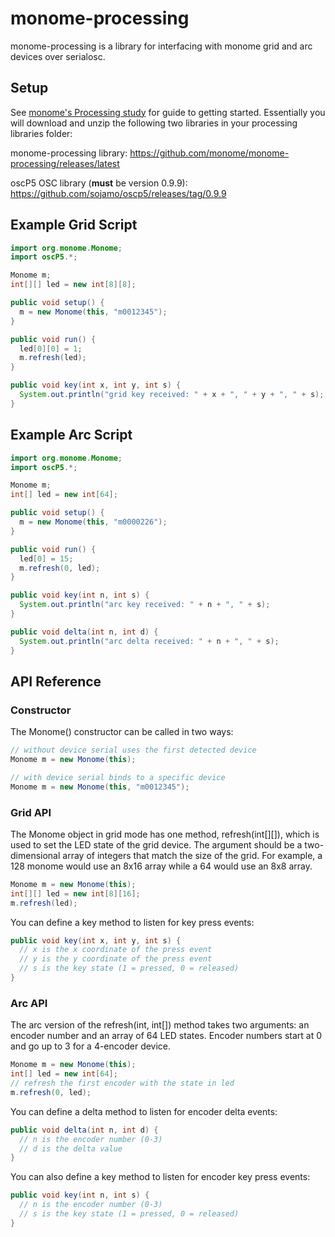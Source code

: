# monome-processing

monome-processing is a library for interfacing with monome grid and arc devices over serialosc.

## Setup

See [monome's Processing study](https://monome.org/docs/grid/studies/processing/) for guide to getting started.  Essentially you will download and unzip the following two libraries in your processing libraries folder:

monome-processing library:
https://github.com/monome/monome-processing/releases/latest

oscP5 OSC library (**must** be version 0.9.9):
https://github.com/sojamo/oscp5/releases/tag/0.9.9

## Example Grid Script

```java
import org.monome.Monome;
import oscP5.*;

Monome m;
int[][] led = new int[8][8];

public void setup() {
  m = new Monome(this, "m0012345");
}

public void run() {
  led[0][0] = 1;
  m.refresh(led);
}

public void key(int x, int y, int s) {
  System.out.println("grid key received: " + x + ", " + y + ", " + s);
}
```

## Example Arc Script

```java
import org.monome.Monome;
import oscP5.*;

Monome m;
int[] led = new int[64];

public void setup() {
  m = new Monome(this, "m0000226");
}

public void run() {
  led[0] = 15;
  m.refresh(0, led);
}

public void key(int n, int s) {
  System.out.println("arc key received: " + n + ", " + s);
}

public void delta(int n, int d) {
  System.out.println("arc delta received: " + n + ", " + s);
}
```

## API Reference

### Constructor

The Monome() constructor can be called in two ways:

```java
// without device serial uses the first detected device
Monome m = new Monome(this);
```

```java
// with device serial binds to a specific device
Monome m = new Monome(this, "m0012345");
```

### Grid API

The Monome object in grid mode has one method, refresh(int[][]), which is used to set the LED state of the grid device.  The argument should be a two-dimensional array of integers that match the size of the grid.  For example, a 128 monome would use an 8x16 array while a 64 would use an 8x8 array.

```java
Monome m = new Monome(this);
int[][] led = new int[8][16];
m.refresh(led);
```

You can define a key method to listen for key press events:

```java
public void key(int x, int y, int s) {
  // x is the x coordinate of the press event
  // y is the y coordinate of the press event
  // s is the key state (1 = pressed, 0 = released)
}
```

### Arc API

The arc version of the refresh(int, int[]) method takes two arguments: an encoder number and an array of 64 LED states.  Encoder numbers start at 0 and go up to 3 for a 4-encoder device.

```java
Monome m = new Monome(this);
int[] led = new int[64];
// refresh the first encoder with the state in led
m.refresh(0, led);
```

You can define a delta method to listen for encoder delta events:

```java
public void delta(int n, int d) {
  // n is the encoder number (0-3)
  // d is the delta value
}
```

You can also define a key method to listen for encoder key press events:

```java
public void key(int n, int s) {
  // n is the encoder number (0-3)
  // s is the key state (1 = pressed, 0 = released)
}
```
